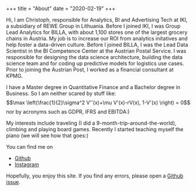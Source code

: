 +++
title = "About"
date = "2020-02-19"
+++

Hi, I am Christoph, responsible for Analytics, BI and Advertising Tech at IKI, a subsidiary of REWE Group in Lithuania. Before I joined IKI, I was Group Lead Analytics for BILLA, with about 1,100 stores one of 
the largest grocery chains in Austria. My job is to increase our ROI from analytics initatives and help foster a data-driven culture. Before I joined BILLA, I was the Lead Data Scientist in the BI Competence Center at the Austrian Postal Service. I was responsible for designing the data science architecture, building the data science team and for coding up predictive models for logistics use cases. Prior to joining the Austrian Post, I worked as a financial consultant at KPMG.

I have a Master degree in Quantitative Finance and a Bachelor degree in Business. So I am neither scared by stuff like:
$$\max \left(\frac{1}{2}\sigma^2 V''(x)+\mu V'(x)-rV(x), 1-V'(x) \right) = 0$$
nor by acronyms such as GDPR, IFRS and EBITDA:)

My interests include traveling (I did a 9-month-trip-around-the-world), climbing and  playing board games. Recently I started teaching myself the piano (we will see how that goes:)

You can find me on

* [Github](https://github.com/harlecin)
* [Instagram](https://www.instagram.com/_zug_voegel_/)


Hopefully, you enjoy this site. If you find any errors, please open a [Github issue](https://github.com/harlecin/hugo-site).

